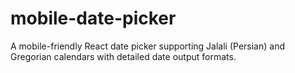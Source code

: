 # mobile-date-picker
A mobile-friendly React date picker supporting Jalali (Persian) and Gregorian calendars with detailed date output formats.
